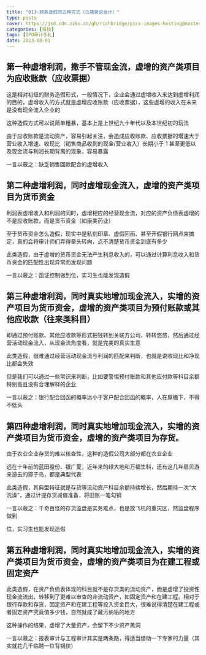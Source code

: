 ```yaml
---
title: "013-财务造假的五种方式（马靖昊说会计）"
type: posts
cover: https://jsd.cdn.zzko.cn/gh/richbridge/picx-images-hosting@master/thumbnail/audit.jpg
categories: [投技]
tags: [IPO审计手札]
date: 2023-08-01
---
```

## 第一种虚增利润，撒手不管现金流，虚增的资产类项目为应收账款（应收票据）

这是相对初级的财务造假形式，一般情况下，企业会通过虚增收入来达到虚增利润的目的，虚增收入的方式就是虚增应收账款（应收票据），这些虚增的收入在未来是没有现金流入企业的

这种造假方式可以说简单粗暴，基本上是上世纪九十年代以及本世纪初的玩法

由于应收账款是流动资产，容易引起关注，会造成应收账款、应收票据的增速大于营业收入增速、收现比（销售商品收到的现金/营业收入）长期小于 1 甚至更低以及现金流与利润长期背离的现象，容易暴露

一言以蔽之：缺乏销售回款配合的虚增收入

## 第二种虚增利润，同时虚增现金流入，虚增的资产类项目为货币资金

利润表虚增收入和利润的同时，虚增相应的经营现金流，对应的资产负债表虚增的不是应收账款，而是货币资金（如康美药业）

至于货币资金怎么造假，现实中是私刻印章、虚假回函、甚至开假银行网点来搞定，真的会将审计师们弄得晕头转向，点不清楚货币资金到底有多少

此类造假，由于虚增的货币资金无法产生利息收入的，可以通过计算利息收入和货币资金的匹配性出现异常而发现问题

一言以蔽之：函证控制做到位，实习生也能发现造假

## 第三种虚增利润，同时真实地增加现金流入，实增的资产项目为货币资金，虚增的资产类项目为预付账款或其他应收款（往来类科目）

即通过预付账款、其他应收款等形式把钱转到关联方公司，转转悠悠，然后通过经营活动现金流入，从现金流角度看，就是完美的真实生意

此类造假，很难通过经营活动现金流与利润的匹配来判断，也就是说收现比和净现比都会失效

但是我们可以通过一些常识来判断，比如要警惕预付账款和其他应付款等科目余额特别高且没有合理解释的企业

一言以蔽之：银行配合回函的概率远小于客户配合回函的概率，人在屋檐下，不得不低头

## 第四种虚增利润，同时真实地增加现金流入，实增的资产类项目为货币资金，虚增的资产类项目为存货。

由于农业企业存货的难以核查性，这种的造假公司大部分都在农业企业

远在十年前的蓝田股份、银广夏，近年来的绿大地和万福生科，还有这几年扇贝游来游去的獐子岛，都是典型代表

此类造假，其典型特征就是存货等流动资产科目余额持续增长，然后期待一次“大洗澡”，通过计提存货减值准备，将旧账一笔勾销

一言以蔽之：千奇百怪的存货监盘是实务难点，也是放飞机的重灾区，然监盘程序做到

位，实习生也能发现造假

## 第五种虚增利润，同时真实地增加现金流入，实增的资产类项目为货币资金，虚增的资产类项目为在建工程或固定资产

此类造假，在资产负债表体现的科目就不是存货类的流动资产，而是虚增了投资性现金流流出，转移到了更难以审查的非流动资产，如固定资产和在建工程。相对于银行存款和存货，固定资产和在建工程等投入资金巨大，很难说得清楚在建工程或者固定资产究竟值多少钱，自然就成了藏污纳垢的地方

这种操作的结果，虚增了大量资产，会留下不少资产黑洞

一言以蔽之：报表审计与工程审计其实是两条路，得适当借助一下专家的力量（其实就花几千临聘一位背锅侠）